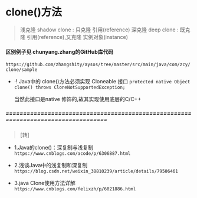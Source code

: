 # clone()方法

> 浅克隆 shadow clone  : 只克隆 引用(reference)
> 深克隆 deep clone    : 既克隆 引用(reference),又克隆 实例对象(instance)

#### 区别例子见 chunyang.zhang的GitHub库代码
`https://github.com/zhangshity/aysos/tree/master/src/main/java/com/zcy/clone/sample`

* ·! Java中的 clone()方法必须实现 Cloneable 接口
   `protected native Object clone() throws CloneNotSupportedException;`

   当然此接口是native 修饰的,故其实现使用底层的C/C++

##### ==================================================================================
> [转]
* 1.Java的clone()：深复制与浅复制
`https://www.cnblogs.com/acode/p/6306887.html`

* 2.浅谈Java中的浅复制和深复制
`https://blog.csdn.net/weixin_38810239/article/details/79506461`

* 3.java Clone使用方法详解
`https://www.cnblogs.com/felixzh/p/6021886.html`
